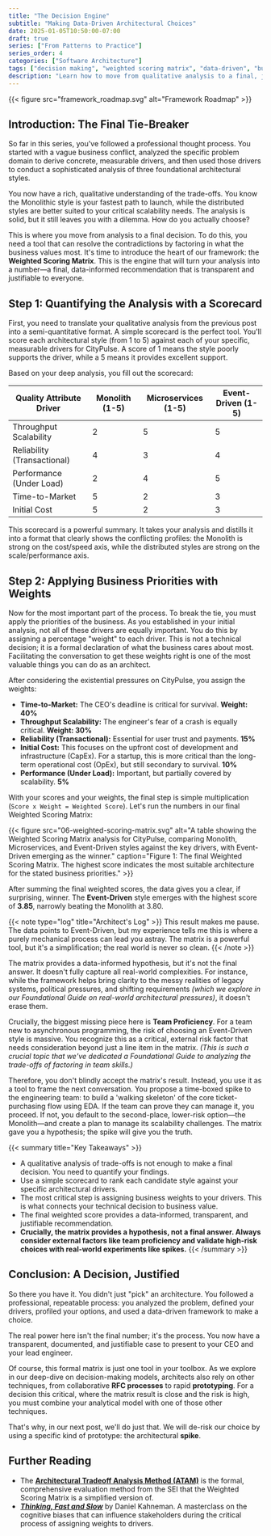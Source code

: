 ```yaml
---
title: "The Decision Engine"
subtitle: "Making Data-Driven Architectural Choices"
date: 2025-01-05T10:50:00-07:00
draft: true
series: ["From Patterns to Practice"]
series_order: 4
categories: ["Software Architecture"]
tags: ["decision making", "weighted scoring matrix", "data-driven", "business priorities", "architectural analysis", "team proficiency", "risk management"]
description: "Learn how to move from qualitative analysis to a final, justifiable, and data-informed architectural decision using a Weighted Scoring Matrix to factor in business priorities."
---
```


{{< figure src="framework_roadmap.svg" alt="Framework Roadmap" >}}

## Introduction: The Final Tie-Breaker

So far in this series, you've followed a professional thought process. You started with a vague business conflict, analyzed the specific problem domain to derive concrete, measurable drivers, and then used those drivers to conduct a sophisticated analysis of three foundational architectural styles.

You now have a rich, qualitative understanding of the trade-offs. You know the Monolithic style is your fastest path to launch, while the distributed styles are better suited to your critical scalability needs. The analysis is solid, but it still leaves you with a dilemma. How do you actually choose?

This is where you move from analysis to a final decision. To do this, you need a tool that can resolve the contradictions by factoring in what the business values most. It's time to introduce the heart of our framework: the **Weighted Scoring Matrix**. This is the engine that will turn your analysis into a number—a final, data-informed recommendation that is transparent and justifiable to everyone.

## Step 1: Quantifying the Analysis with a Scorecard

First, you need to translate your qualitative analysis from the previous post into a semi-quantitative format. A simple scorecard is the perfect tool. You'll score each architectural style (from 1 to 5) against each of your specific, measurable drivers for CityPulse. A score of 1 means the style poorly supports the driver, while a 5 means it provides excellent support.

Based on your deep analysis, you fill out the scorecard:

| Quality Attribute Driver | Monolith (1-5) | Microservices (1-5) | Event-Driven (1-5) |
|---|---|---|---|
| Throughput Scalability | 2 | 5 | 5 |
| Reliability (Transactional) | 4 | 3 | 4 |
| Performance (Under Load) | 2 | 4 | 5 |
| Time-to-Market | 5 | 2 | 3 |
| Initial Cost | 5 | 2 | 3 |

This scorecard is a powerful summary. It takes your analysis and distills it into a format that clearly shows the conflicting profiles: the Monolith is strong on the cost/speed axis, while the distributed styles are strong on the scale/performance axis.

## Step 2: Applying Business Priorities with Weights

Now for the most important part of the process. To break the tie, you must apply the priorities of the business. As you established in your initial analysis, not all of these drivers are equally important. You do this by assigning a percentage "weight" to each driver. This is not a technical decision; it is a formal declaration of what the business cares about most. Facilitating the conversation to get these weights right is one of the most valuable things you can do as an architect.

After considering the existential pressures on CityPulse, you assign the weights:

* **Time-to-Market:** The CEO's deadline is critical for survival. **Weight: 40%**
* **Throughput Scalability:** The engineer's fear of a crash is equally critical. **Weight: 30%**
* **Reliability (Transactional):** Essential for user trust and payments. **15%**
*   **Initial Cost:** This focuses on the upfront cost of development and infrastructure (CapEx). For a startup, this is more critical than the long-term operational cost (OpEx), but still secondary to survival. **10%**
* **Performance (Under Load):** Important, but partially covered by scalability. **5%**

With your scores and your weights, the final step is simple multiplication (`Score x Weight = Weighted Score`). Let's run the numbers in our final Weighted Scoring Matrix:

{{< figure src="06-weighted-scoring-matrix.svg" alt="A table showing the Weighted Scoring Matrix analysis for CityPulse, comparing Monolith, Microservices, and Event-Driven styles against the key drivers, with Event-Driven emerging as the winner." caption="Figure 1: The final Weighted Scoring Matrix. The highest score indicates the most suitable architecture for the stated business priorities." >}}

After summing the final weighted scores, the data gives you a clear, if surprising, winner. The **Event-Driven** style emerges with the highest score of **3.85**, narrowly beating the Monolith at 3.80.

{{< note type="log" title="Architect's Log" >}}
This result makes me pause. The data points to Event-Driven, but my experience tells me this is where a purely mechanical process can lead you astray. The matrix is a powerful tool, but it's a simplification; the real world is never so clean.
{{< /note >}}

The matrix provides a data-informed hypothesis, but it's not the final answer. It doesn't fully capture all real-world complexities. For instance, while the framework helps bring clarity to the messy realities of legacy systems, political pressures, and shifting requirements *(which we explore in our Foundational Guide on real-world architectural pressures)*, it doesn't erase them.

Crucially, the biggest missing piece here is **Team Proficiency**. For a team new to asynchronous programming, the risk of choosing an Event-Driven style is massive. You recognize this as a critical, external risk factor that needs consideration beyond just a line item in the matrix. *(This is such a crucial topic that we've dedicated a Foundational Guide to analyzing the trade-offs of factoring in team skills.)*

Therefore, you don't blindly accept the matrix's result. Instead, you use it as a tool to frame the next conversation. You propose a time-boxed spike to the engineering team: to build a 'walking skeleton' of the core ticket-purchasing flow using EDA. If the team can prove they can manage it, you proceed. If not, you default to the second-place, lower-risk option—the Monolith—and create a plan to manage its scalability challenges. The matrix gave you a hypothesis; the spike will give you the truth.

{{< summary title="Key Takeaways" >}}
*   A qualitative analysis of trade-offs is not enough to make a final decision. You need to quantify your findings.
*   Use a simple scorecard to rank each candidate style against your specific architectural drivers.
*   The most critical step is assigning business weights to your drivers. This is what connects your technical decision to business value.
*   The final weighted score provides a data-informed, transparent, and justifiable recommendation.
*   **Crucially, the matrix provides a hypothesis, not a final answer. Always consider external factors like team proficiency and validate high-risk choices with real-world experiments like spikes.**
{{< /summary >}}
## Conclusion: A Decision, Justified

So there you have it. You didn't just "pick" an architecture. You followed a professional, repeatable process: you analyzed the problem, defined your drivers, profiled your options, and used a data-driven framework to make a choice.

The real power here isn't the final number; it's the process. You now have a transparent, documented, and justifiable case to present to your CEO and your lead engineer.

Of course, this formal matrix is just one tool in your toolbox. As we explore in our deep-dive on decision-making models, architects also rely on other techniques, from collaborative **RFC processes** to rapid **prototyping**. For a decision this critical, where the matrix result is close and the risk is high, you must combine your analytical model with one of those other techniques.

That's why, in our next post, we'll do just that. We will de-risk our choice by using a specific kind of prototype: the architectural **spike**.

## Further Reading

*   The [**Architectural Tradeoff Analysis Method (ATAM)**](https://resources.sei.cmu.edu/library/asset-view.cfm?assetid=5140) is the formal, comprehensive evaluation method from the SEI that the Weighted Scoring Matrix is a simplified version of.
*   [***Thinking, Fast and Slow***](https://www.goodreads.com/book/show/11468377-thinking-fast-and-slow) by Daniel Kahneman. A masterclass on the cognitive biases that can influence stakeholders during the critical process of assigning weights to drivers.